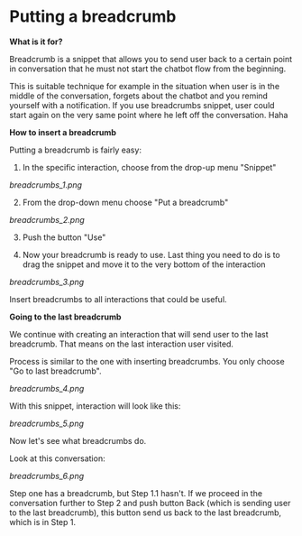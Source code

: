 # Putting a breadcrumb

**What is it for?**

Breadcrumb is a snippet that allows you to send user back to a certain point in conversation that he must not start the chatbot flow from the beginning. 

This is suitable technique for example in the situation when user is in the middle of the conversation, forgets about the chatbot and you remind yourself with a notification. If you use breadcrumbs snippet, user could start again on the very same point where he left off the conversation. Haha

**How to insert a breadcrumb**

Putting a breadcrumb is fairly easy:

1. In the specific interaction, choose from the drop-up menu "Snippet"

*breadcrumbs_1.png*

2. From the drop-down menu choose "Put a breadcrumb"

*breadcrumbs_2.png*

3. Push the button "Use"

4. Now your breadcrumb is ready to use. Last thing you need to do is to drag the snippet and move it to the very bottom of the interaction

*breadcrumbs_3.png*

Insert breadcrumbs to all interactions that could be useful.

**Going to the last breadcrumb**

We continue with creating an interaction that will send user to the last breadcrumb. That means on the last interaction user visited.

Process is similar to the one with inserting breadcrumbs. You only choose "Go to last breadcrumb".

*breadcrumbs_4.png*

With this snippet, interaction will look like this:

*breadcrumbs_5.png*

Now let's see what breadcrumbs do.

Look at this conversation:

*breadcrumbs_6.png*

Step one has a breadcrumb, but Step 1.1 hasn't. If we proceed in the conversation further to Step 2 and push button Back (which is sending user to the last breadcrumb), this button send us back to the last breadcrumb, which is in Step 1.